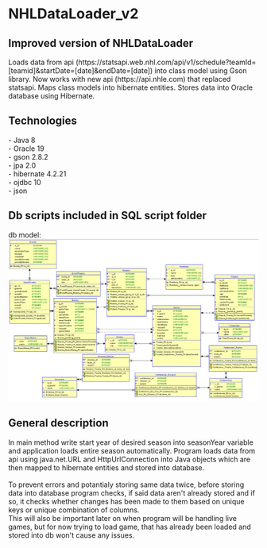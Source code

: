 # NHLDataLoader_v2

## Improved version of NHLDataLoader
<p> Loads data from api (https://statsapi.web.nhl.com/api/v1/schedule?teamId=[teamid]&startDate=[date]&endDate=[date]) into class model using Gson library. 
    Now works with new api (https://api.nhle.com) that replaced statsapi.
    Maps class models into hibernate entities.
    Stores data into Oracle database using Hibernate.
</p>

## Technologies
<p>
  - Java 8 <br>
  - Oracle 19 <br>
  - gson 2.8.2 <br>
  - jpa 2.0 <br>
  - hibernate 4.2.21 <br>
  - ojdbc 10 <br>
  - json <br>
</p>

## Db scripts included in SQL script folder
db model:
![db model](readme_imgs/db_model.png)

## General description
<p>
  In main method write start year of desired season into seasonYear variable and application loads entire season automatically.
  Program loads data from api using java.net.URL and HttpUrlConnection into Java objects which are then mapped to hibernate entities and stored into database. <br> <br>
  To prevent errors and potantialy storing same data twice, before storing data into database program checks, if said data aren't already stored and if so, it checks whether changes has been made to them based on unique keys or unique combination of columns. <br> 
This will also be important later on when program will be handling live games, but for now trying to load game, that has already been loaded and stored into db won't cause any issues.
</p>